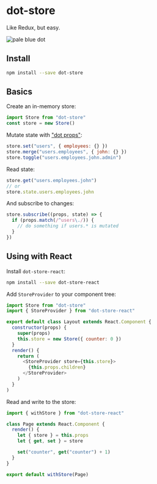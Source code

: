 # dot-store

Like Redux, but easy.

![pale blue dot](https://qph.fs.quoracdn.net/main-qimg-347d2c178e6bf511ee5b91e8276c79fa)

## Install

```bash
npm install --save dot-store
```

## Basics

Create an in-memory store:

```js
import Store from "dot-store"
const store = new Store()
```

Mutate state with ["dot props"](https://github.com/debitoor/dot-prop-immutable#readme):

```js
store.set("users", { employees: {} })
store.merge("users.employees", { john: {} })
store.toggle("users.employees.john.admin")
```

Read state:

```js
store.get("users.employees.john")
// or
store.state.users.employees.john
```

And subscribe to changes:

```js
store.subscribe((props, state) => {
  if (props.match(/^users\./)) {
    // do something if users.* is mutated
  }
})
```

## Using with React

Install `dot-store-react`:

```bash
npm install --save dot-store-react
```

Add `StoreProvider` to your component tree:

```js
import Store from "dot-store"
import { StoreProvider } from "dot-store-react"

export default class Layout extends React.Component {
  constructor(props) {
    super(props)
    this.store = new Store({ counter: 0 })
  }
  render() {
    return (
      <StoreProvider store={this.store}>
        {this.props.children}
      </StoreProvider>
    )
  }
)
```

Read and write to the store:

```js
import { withStore } from "dot-store-react"

class Page extends React.Component {
  render() {
    let { store } = this.props
    let { get, set } = store

    set("counter", get("counter") + 1)
  }
}

export default withStore(Page)
```
